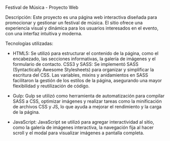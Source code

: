 Festival de Música - Proyecto Web

Descripción:
Este proyecto es una página web interactiva diseñada para promocionar y gestionar un festival de música. El sitio ofrece una experiencia visual y dinámica para los usuarios interesados en el evento, con una interfaz intuitiva y moderna.

Tecnologías utilizadas:

- HTML5: Se utilizó para estructurar el contenido de la página, como el encabezado, las secciones informativas, la galería de imágenes y el formulario de contacto.
    CSS3 y SASS: Se implementó SASS (Syntactically Awesome Stylesheets) para organizar y simplificar la escritura del CSS. Las variables, mixins y anidamientos en SASS facilitaron la gestión de los estilos de la página, asegurando una mayor flexibilidad y reutilización de código.
  
- Gulp: Gulp se utilizó como herramienta de automatización para compilar SASS a CSS, optimizar imágenes y realizar tareas como la minificación de archivos CSS y JS, lo que ayuda a mejorar el rendimiento y la carga de la página.
  
- JavaScript: JavaScript se utilizó para agregar interactividad al sitio, como la galería de imágenes interactiva, la navegación fija al hacer scroll y el modal para visualizar imágenes a pantalla completa.
